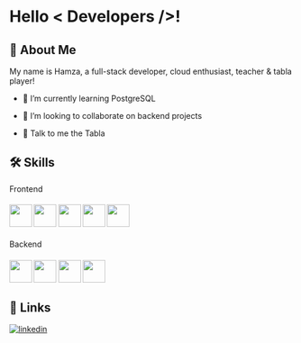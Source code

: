 # Hello < Developers />! 

## 🚀 About Me

My name is Hamza, a full-stack developer, cloud enthusiast, teacher & tabla player!

- 🌱 I’m currently learning PostgreSQL 

- 👯 I’m looking to collaborate on backend projects

- 💬 Talk to me the Tabla

## 🛠 Skills

<label for="Front">Frontend</label>
<h4 id="Front">
<img width ="40px" unselectable="True" src ="https://raw.githubusercontent.com/rahulbanerjee26/githubAboutMeGenerator/main/icons/html.svg">
<img width ="40px" unselectable="True" src ="https://raw.githubusercontent.com/rahulbanerjee26/githubAboutMeGenerator/main/icons/css.svg">
<img width ="40px" unselectable="True" src ="https://raw.githubusercontent.com/rahulbanerjee26/githubAboutMeGenerator/main/icons/javascript.svg"> 
 <img width ="40px" unselectable="True" src ="https://raw.githubusercontent.com/rahulbanerjee26/githubAboutMeGenerator/main/icons/reactjs.svg"> 
 <img width ="40px" unselectable="True" src ="https://raw.githubusercontent.com/rahulbanerjee26/githubAboutMeGenerator/main/icons/tailwind.svg"> 
</h4>

<label for="Back">Backend</label>
<h4 id="Back">
<img width ="40px" unselectable="True" src ="https://raw.githubusercontent.com/rahulbanerjee26/githubAboutMeGenerator/main/icons/python.svg"> 
<img width ="40px" unselectable="True" src ="https://raw.githubusercontent.com/rahulbanerjee26/githubAboutMeGenerator/main/icons/nodejs.svg">
<img width ="40px" unselectable="True" src ="https://raw.githubusercontent.com/rahulbanerjee26/githubAboutMeGenerator/main/icons/express.svg">
<img width ="40px" unselectable="True" src ="https://raw.githubusercontent.com/rahulbanerjee26/githubAboutMeGenerator/main/icons/mongodb.svg"> 
</h4>  

## 🔗 Links
[![linkedin](https://img.shields.io/badge/linkedin-0A66C2?style=for-the-badge&logo=linkedin&logoColor=white)](https://www.linkedin.com/in/muhammad-hamza-18bb1a21b/)

